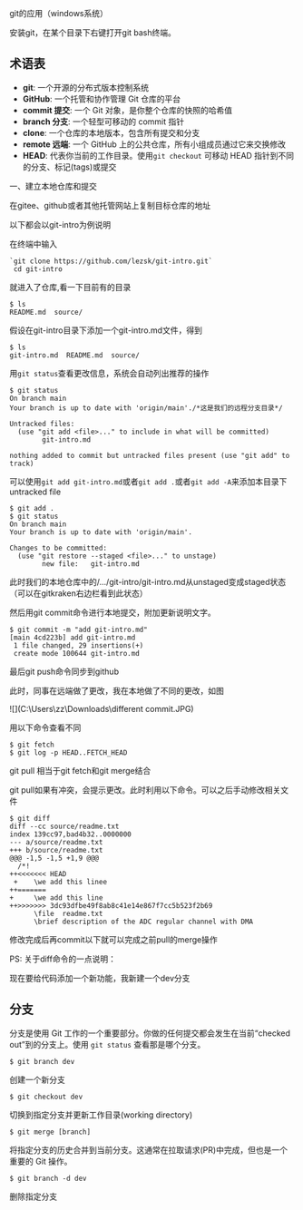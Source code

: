 git的应用（windows系统）

安装git，在某个目录下右键打开git bash终端。

## 术语表

-  **git**: 一个开源的分布式版本控制系统
-  **GitHub**: 一个托管和协作管理 Git 仓库的平台
-  **commit 提交**: 一个 Git 对象，是你整个仓库的快照的哈希值
-  **branch 分支**: 一个轻型可移动的 commit 指针
-  **clone**: 一个仓库的本地版本，包含所有提交和分支
-  **remote 远端**: 一个 GitHub 上的公共仓库，所有小组成员通过它来交换修改
- **HEAD**: 代表你当前的工作目录。使用`git checkout` 可移动 HEAD 指针到不同的分支、标记(tags)或提交

一、建立本地仓库和提交

在gitee、github或者其他托管网站上复制目标仓库的地址

以下都会以git-intro为例说明

在终端中输入 

```
`git clone https://github.com/lezsk/git-intro.git`
 cd git-intro
```

就进入了仓库,看一下目前有的目录

```
$ ls
README.md  source/
```

假设在git-intro目录下添加一个git-intro.md文件，得到

```
$ ls
git-intro.md  README.md  source/
```

用`git status`查看更改信息，系统会自动列出推荐的操作

```
$ git status
On branch main
Your branch is up to date with 'origin/main'./*这是我们的远程分支目录*/

Untracked files:
  (use "git add <file>..." to include in what will be committed)
        git-intro.md

nothing added to commit but untracked files present (use "git add" to track)

```

可以使用`git add git-intro.md`或者`git add .`或者`git add -A`来添加本目录下untracked file

```
$ git add .
$ git status
On branch main
Your branch is up to date with 'origin/main'.

Changes to be committed:
  (use "git restore --staged <file>..." to unstage)
        new file:   git-intro.md
```

此时我们的本地仓库中的/.../git-intro/git-intro.md从unstaged变成staged状态（可以在gitkraken右边栏看到此状态）

然后用git commit命令进行本地提交，附加更新说明文字。

```
$ git commit -m "add git-intro.md"
[main 4cd223b] add git-intro.md
 1 file changed, 29 insertions(+)
 create mode 100644 git-intro.md

```

最后git push命令同步到github

此时，同事在远端做了更改，我在本地做了不同的更改，如图

![](C:\Users\zz\Downloads\different commit.JPG)

用以下命令查看不同

```
$ git fetch 
$ git log -p HEAD..FETCH_HEAD
```

git pull 相当于git fetch和git merge结合

git pull如果有冲突，会提示更改。此时利用以下命令。可以之后手动修改相关文件

```
$ git diff
diff --cc source/readme.txt
index 139cc97,bad4b32..0000000
--- a/source/readme.txt
+++ b/source/readme.txt
@@@ -1,5 -1,5 +1,9 @@@
  /*!
++<<<<<<< HEAD
 +    \we add this linee
++=======
+     \we add this line
++>>>>>>> 3dc93dfbe49f8ab8c41e14e867f7cc5b523f2b69
      \file  readme.txt
      \brief description of the ADC regular channel with DMA

```

修改完成后再commit以下就可以完成之前pull的merge操作



PS: 关于diff命令的一点说明：



现在要给代码添加一个新功能，我新建一个dev分支

## 分支

分支是使用 Git 工作的一个重要部分。你做的任何提交都会发生在当前“checked out”到的分支上。使用 `git status` 查看那是哪个分支。

```
$ git branch dev
```

创建一个新分支

```
$ git checkout dev
```

切换到指定分支并更新工作目录(working directory)

```
$ git merge [branch]
```

将指定分支的历史合并到当前分支。这通常在拉取请求(PR)中完成，但也是一个重要的 Git 操作。

```
$ git branch -d dev
```

删除指定分支